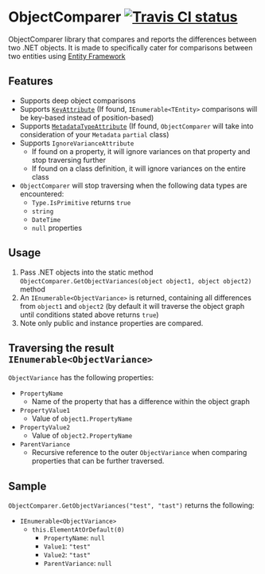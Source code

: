 ObjectComparer <a href="https://travis-ci.org/rexcfnghk/ObjectComparer"><img src="https://travis-ci.org/rexcfnghk/ObjectComparer.svg?branch=master" alt="Travis CI status"></a>
=================================

ObjectComparer library that compares and reports the differences between two .NET objects. It is made to specifically cater for  comparisons between two entities using [Entity Framework](http://msdn.microsoft.com/en-us/data/ef.aspx)

Features
--------
* Supports deep object comparisons
* Supports [`KeyAttribute`](http://msdn.microsoft.com/en-us/library/system.componentmodel.dataannotations.keyattribute(v=vs.110).aspx) (If found, `IEnumerable<TEntity>` comparisons will be key-based instead of position-based)
* Supports [`MetadataTypeAttribute`](http://msdn.microsoft.com/en-us/library/system.componentmodel.dataannotations.metadatatypeattribute(v=vs.110).aspx) (If found, `ObjectComparer` will take into consideration of your `Metadata` `partial` class)
* Supports `IgnoreVarianceAttribute`
    * If found on a property, it will ignore variances on that property and stop traversing further
    * If found on a class definition, it will ignore variances on the entire class
* `ObjectComparer` will stop traversing when the following data types are encountered:
    * `Type.IsPrimitive` returns `true`
    * `string`
    * `DateTime`
    * `null` properties

Usage
--------
1. Pass .NET objects into the static method `ObjectComparer.GetObjectVariances(object object1, object object2)` method
2. An `IEnumerable<ObjectVariance>` is returned, containing all differences from `object1` and `object2` (by default it will traverse the object graph until conditions stated above returns `true`)
3. Note only public and instance properties are compared.

Traversing the result `IEnumerable<ObjectVariance>`
----------
`ObjectVariance` has the following properties:

* `PropertyName`
  * Name of the property that has a difference within the object graph
* `PropertyValue1`
  * Value of `object1.PropertyName`
* `PropertyValue2`
  * Value of `object2.PropertyName`
* `ParentVariance`
  * Recursive reference to the outer `ObjectVariance` when comparing properties that can be further traversed.

Sample
----------
`ObjectComparer.GetObjectVariances("test", "tast")` returns the following:

- `IEnumerable<ObjectVariance>`
  - `this.ElementAtOrDefault(0)`
    - `PropertyName`: `null`
    - `Value1`: `"test"`
    - `Value2`: `"tast"`
    - `ParentVariance`: `null`
